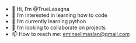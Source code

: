 - 👋 Hi, I’m @TrueLasagna 
- 👀 I’m interested in learning how to code
- 🌱 I’m currently learning python
- 💞️ I’m looking to collaborate on projects 
- 📫 How to reach me: eminselimaslan@gmail.com
  
<!---
TrueLasagna/TrueLasagna is a ✨ special ✨ repository because its `README.md` (this file) appears on your GitHub profile.
You can click the Preview link to take a look at your changes.
--->
